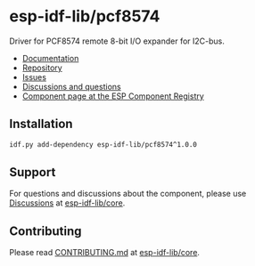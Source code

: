 # esp-idf-lib/pcf8574

Driver for PCF8574 remote 8-bit I/O expander for I2C-bus.

* [Documentation](https://esp-idf-lib.github.io/pcf8574/)
* [Repository](https://github.com/esp-idf-lib/pcf8574)
* [Issues](https://github.com/esp-idf-lib/pcf8574/issues)
* [Discussions and questions](https://github.com/esp-idf-lib/core/discussions)
* [Component page at the ESP Component Registry](https://components.espressif.com/components/esp-idf-lib/pcf8574)

## Installation

```sh
idf.py add-dependency esp-idf-lib/pcf8574^1.0.0
```

## Support

For questions and discussions about the component, please use
[Discussions](https://github.com/esp-idf-lib/core/discussions)
at [esp-idf-lib/core](https://github.com/esp-idf-lib/core).

## Contributing

Please read [CONTRIBUTING.md](https://github.com/esp-idf-lib/core/blob/main/CONTRIBUTING.md)
at [esp-idf-lib/core](https://github.com/esp-idf-lib/core).
